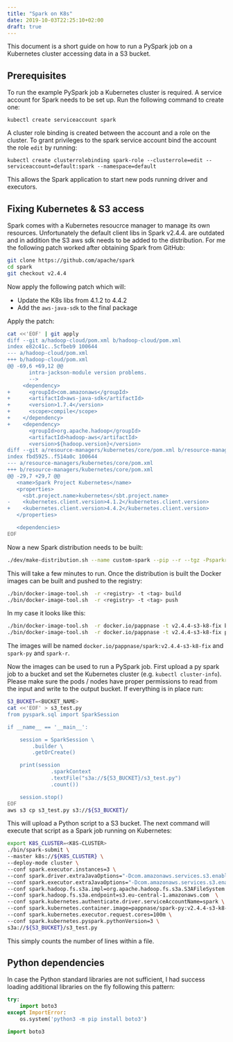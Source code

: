 ```yaml
---
title: "Spark on K8s"
date: 2019-10-03T22:25:10+02:00
draft: true
---
```


This document is a short guide on how to run a PySpark job on a Kubernetes cluster accessing data in a S3 bucket.

## Prerequisites

To run the example PySpark job a Kubernetes cluster is required. A service account for Spark needs to be set up. Run the following command to create one:


```
kubectl create serviceaccount spark
```

A cluster role binding is created between the account and a role on the cluster. To grant privileges to the spark service account bind the account the role `edit` by running:

```
kubectl create clusterrolebinding spark-role --clusterrole=edit --serviceaccount=default:spark --namespace=default
```

This allows the Spark application to start new pods running driver and executors.

## Fixing Kubernetes & S3 access

Spark comes with a Kubernetes resoucrce manager to manage its own resources. Unfortunately the default client libs in Spark v2.4.4. are outdated and in addition the S3 aws sdk needs to be added to the distribution. For me the following patch worked after obtaining Spark from GitHub:

```bash
git clone https://github.com/apache/spark
cd spark
git checkout v2.4.4
```

Now apply the following patch which will:

 * Update the K8s libs from 4.1.2 to 4.4.2
 * Add the `aws-java-sdk` to the final package

Apply the patch:


```bash
cat <<'EOF' | git apply
diff --git a/hadoop-cloud/pom.xml b/hadoop-cloud/pom.xml
index e82c41c..5cfbeb9 100644
--- a/hadoop-cloud/pom.xml
+++ b/hadoop-cloud/pom.xml
@@ -69,6 +69,12 @@
       intra-jackson-module version problems.
       -->
     <dependency>
+      <groupId>com.amazonaws</groupId>
+      <artifactId>aws-java-sdk</artifactId>
+      <version>1.7.4</version>
+      <scope>compile</scope>
+    </dependency>
+    <dependency>
       <groupId>org.apache.hadoop</groupId>
       <artifactId>hadoop-aws</artifactId>
       <version>${hadoop.version}</version>
diff --git a/resource-managers/kubernetes/core/pom.xml b/resource-managers/kubernetes/core/pom.xml
index fbd5925..f514a0c 100644
--- a/resource-managers/kubernetes/core/pom.xml
+++ b/resource-managers/kubernetes/core/pom.xml
@@ -29,7 +29,7 @@
   <name>Spark Project Kubernetes</name>
   <properties>
     <sbt.project.name>kubernetes</sbt.project.name>
-    <kubernetes.client.version>4.1.2</kubernetes.client.version>
+    <kubernetes.client.version>4.4.2</kubernetes.client.version>
   </properties>

   <dependencies>
EOF
```



Now a new Spark distribution needs to be built:

```bash
./dev/make-distribution.sh --name custom-spark --pip --r --tgz -Psparkr -Phadoop-2.7 -Phive -Phive-thriftserver -Pyarn -Pkubernetes  -Phadoop-cloud
```

This will take a few minutes to run. Once the distribution is built the Docker images can be built and pushed to the registry:

```bash
./bin/docker-image-tool.sh  -r <registry> -t <tag> build
./bin/docker-image-tool.sh  -r <registry> -t <tag> push
```
In my case it looks like this:

```bash
./bin/docker-image-tool.sh  -r docker.io/pappnase -t v2.4.4-s3-k8-fix build
./bin/docker-image-tool.sh  -r docker.io/pappnase -t v2.4.4-s3-k8-fix push
```

The images will be named `docker.io/pappnase/spark:v2.4.4-s3-k8-fix` and `spark-py` and `spark-r`.

Now the images can be used to run a PySpark job. First upload a py spark job to a bucket and set the Kubernetes cluster (e.g. `kubectl cluster-info`). Please make sure the pods / nodes have proper permissions to read from the input and write to the output bucket. If everything is in place run:


```bash
S3_BUCKET=<BUCKET_NAME>
cat <<'EOF' > s3_test.py
from pyspark.sql import SparkSession

if __name__ == '__main__':

    session = SparkSession \
        .builder \
        .getOrCreate()

    print(session
              .sparkContext
              .textFile("s3a://${S3_BUCKET}/s3_test.py")
              .count())

    session.stop()
EOF
aws s3 cp s3_test.py s3://${S3_BUCKET}/
```
This will upload a Python script to a S3 bucket. The next command will execute that script as a Spark job running on Kubernetes:


```bash
export K8S_CLUSTER=<K8S-CLUSTER>
./bin/spark-submit \
--master k8s://${K8S_CLUSTER} \
--deploy-mode cluster \
--conf spark.executor.instances=3 \
--conf spark.driver.extraJavaOptions="-Dcom.amazonaws.services.s3.enableV4 -Dcom.amazonaws.services.s3.enforceV4" \
--conf spark.executor.extraJavaOptions="-Dcom.amazonaws.services.s3.enableV4 -Dcom.amazonaws.services.s3.enforceV4" \
--conf spark.hadoop.fs.s3a.impl=org.apache.hadoop.fs.s3a.S3AFileSystem  \
--conf spark.hadoop.fs.s3a.endpoint=s3.eu-central-1.amazonaws.com  \
--conf spark.kubernetes.authenticate.driver.serviceAccountName=spark \
--conf spark.kubernetes.container.image=pappnase/spark-py:v2.4.4-s3-k8-fix  \
--conf spark.kubernetes.executor.request.cores=100m \
--conf spark.kubernetes.pyspark.pythonVersion=3 \
s3a://${S3_BUCKET}/s3_test.py
```
This simply counts the number of lines within a file.

## Python dependencies

In case the Python standard libraries are not sufficient, I had success loading additional libraries on the fly following this pattern:

```python
try:
    import boto3
except ImportError:
    os.system('python3 -m pip install boto3')

import boto3
```
